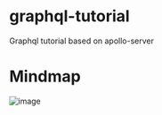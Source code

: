 # graphql-tutorial
Graphql tutorial based on apollo-server

# Mindmap

![image](https://user-images.githubusercontent.com/1277690/61421686-b4eae100-a93a-11e9-8536-dfac5d3930a9.png)
